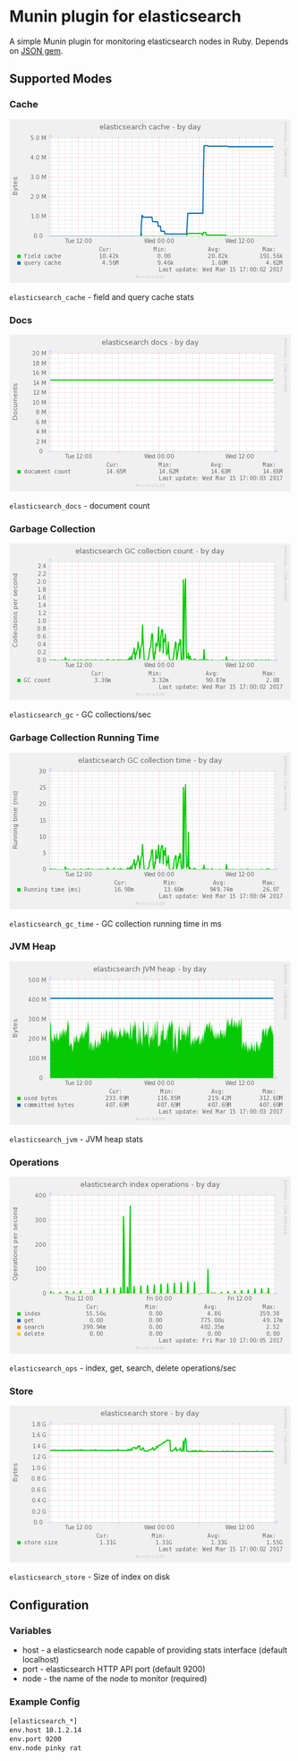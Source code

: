 # Munin plugin for elasticsearch

A simple Munin plugin for monitoring elasticsearch nodes in Ruby. Depends on [JSON gem](http://rubygems.org/gems/json).

## Supported Modes

### Cache
![](./screenshots/elasticsearch_cache-day.png)

`elasticsearch_cache` - field and query cache stats

### Docs
![](./screenshots/elasticsearch_docs-day.png)

`elasticsearch_docs` - document count

### Garbage Collection
![](./screenshots/elasticsearch_gc-day.png)

`elasticsearch_gc` - GC collections/sec

### Garbage Collection Running Time
![](./screenshots/elasticsearch_gc_time-day.png)

`elasticsearch_gc_time` - GC collection running time in ms

### JVM Heap
![](./screenshots/elasticsearch_jvm-day.png)

`elasticsearch_jvm` - JVM heap stats

### Operations
![](./screenshots/elasticsearch_ops-day.png)

`elasticsearch_ops` - index, get, search, delete operations/sec

### Store
![](./screenshots/elasticsearch_store-day.png)

`elasticsearch_store` - Size of index on disk

## Configuration

### Variables
 * host - a elasticsearch node capable of providing stats interface (default localhost)
 * port - elasticsearch HTTP API port (default 9200)
 * node - the name of the node to monitor (required)

### Example Config
```
[elasticsearch_*]
env.host 10.1.2.14
env.port 9200
env.node pinky rat
```

